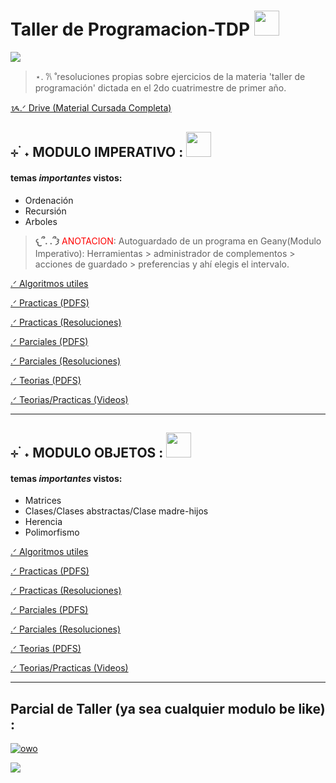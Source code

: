 # Taller de Programacion-TDP  <img src="https://i.pinimg.com/736x/61/b2/87/61b287df6e65261ada6f6b274159881b.jpg" width="40" height="40">

<img src="https://i.pinimg.com/736x/80/f2/78/80f278dbe03db7e3d4ec4f8efec2cc46.jpg" width="" height="">


> ⋆. 𐙚 ˚resoluciones propias sobre ejercicios de la materia 'taller de programación' dictada en el 2do cuatrimestre de primer año.


<a href="https://drive.google.com/drive/folders/1Zima9quYKk92Z_nyHdGYrtXfBaZAGnwu" target="_blank">ᝰ.ᐟ Drive (Material Cursada Completa)</a>


## ⊹ ࣪ ˖ MODULO <font color="">IMPERATIVO</font> : <img src="https://i.pinimg.com/1200x/b5/e6/91/b5e691b2ffeaa7c31a22e94053af5029.jpg" width="40" height="">

#### temas ***importantes*** vistos: 
* Ordenación
* Recursión 
* Arboles


>**𐔌՞. .՞𐦯**<font color="red"> ANOTACION</font>: Autoguardado de un programa en Geany(Modulo Imperativo): Herramientas > administrador de complementos > acciones de guardado > preferencias y ahí elegis el intervalo.


<a href="https://github.com/dulicito/Taller-de-Programacion-TDP-/tree/main/%E2%8A%B9%20%E0%A3%AA%20%CB%96%20Modulo%20Imperativo%20/%E2%8A%B9%20%E0%A3%AA%20%CB%96%20Algoritmos" target="_blank">.ᐟ Algoritmos utiles</a>

<a href="https://drive.google.com/drive/folders/19dW_WunhpnnZtwKNRxm63wZa_KW-OkKF" target="_blank">.ᐟ Practicas (PDFS) 

<a href="https://github.com/dulicito/Taller-de-Programacion-TDP-/tree/main/%E2%8A%B9%20%E0%A3%AA%20%CB%96%20Modulo%20Imperativo%20/%E2%8A%B9%20%E0%A3%AA%20%CB%96Practicas" target="_blank">.ᐟ Practicas (Resoluciones)</a>

<a href="https://drive.google.com/drive/folders/1Mvh_OE30JeMtmmPuxIxFfnDu2EzgWEUz" target="_blank">.ᐟ Parciales (PDFS)</a> 

<a href="https://github.com/dulicito/Taller-de-Programacion-TDP-/tree/main/%E2%8A%B9%20%E0%A3%AA%20%CB%96%20Modulo%20Imperativo%20/%E2%8A%B9%20%E0%A3%AA%20%CB%96%20Parciales" target="_blank">.ᐟ Parciales (Resoluciones)</a> 

<a href="https://drive.google.com/drive/folders/1zh5JAgjEodbynRxS5s5YDH4NncYZUJXf" target="_blank">.ᐟ Teorias (PDFS)</a> 

<a href="https://www.youtube.com/watch?v=0dXSmfKcrhI&list=PL5dqmXOcJSUpBrwCN1A-kkkyGqANquoGC" target="_blank">.ᐟ Teorias/Practicas (Videos)</a>

---
## ⊹ ࣪ ˖ MODULO <font color="">OBJETOS</font> : <img src="https://i.pinimg.com/1200x/d8/69/79/d869796c4e22e634ecb251ec88bf5b2b.jpg" width="40" height="">

#### temas ***importantes*** vistos: 
* Matrices
* Clases/Clases abstractas/Clase madre-hijos
* Herencia
* Polimorfismo



<a href="" target="_blank">.ᐟ Algoritmos utiles</a>

<a href="https://drive.google.com/drive/folders/1inNAChdcVwViZBDoSSjQf5vAxA1Cu9xI">.ᐟ Practicas (PDFS) 

<a href="https://github.com/dulicito/Taller-de-Programacion-TDP-/tree/main/%E2%8A%B9%20%E0%A3%AA%20%CB%96%20Modulo%20Objetos/%E2%8A%B9%20%E0%A3%AA%20%CB%96%20Practicas/TP_ProyectoAlumnos" target="_blank">.ᐟ Practicas (Resoluciones)</a>

<a href="https://drive.google.com/drive/folders/130eKK7YnpKqM_EFxeVC_4N5EFge-wR73">.ᐟ Parciales (PDFS)</a> 

<a href="https://github.com/dulicito/Taller-de-Programacion-TDP-/tree/main/%E2%8A%B9%20%E0%A3%AA%20%CB%96%20Modulo%20Objetos/%E2%8A%B9%20%E0%A3%AA%20%CB%96%20Parciales" target="_blank">.ᐟ Parciales (Resoluciones)</a> 

<a href="https://drive.google.com/drive/folders/1IeaMepFtZ5NISUSv-vOwCXpbcOc-ZBLm">.ᐟ Teorias (PDFS)</a> 

<a href="https://www.youtube.com/watch?v=0ix-_zDUiAA&list=PL5dqmXOcJSUopX_vB_Rqyhe6HjMKlmaOa" target="_blank">.ᐟ Teorias/Practicas (Videos)</a>


---
## Parcial de Taller (ya sea cualquier modulo be like) :
[![owo](https://img.youtube.com/vi/Jb9Ebe_rA8M/0.jpg)](https://www.youtube.com/watch?v=Jb9Ebe_rA8M)



<img src="https://i.pinimg.com/736x/9b/97/8b/9b978b5094ec1ebaa7abc08a481d4541.jpg" width="" height="">

